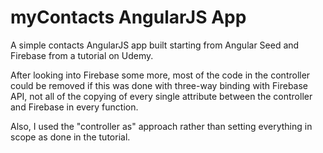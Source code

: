 # myContacts AngularJS App

A simple contacts AngularJS app built starting from Angular Seed and Firebase from a tutorial on Udemy.

After looking into Firebase some more, most of the code in the controller could be removed if this was done with three-way binding with Firebase API, not all of the copying of every single attribute between the controller and Firebase in every function.

Also, I used the "controller as" approach rather than setting everything in scope as done in the tutorial.